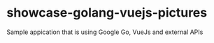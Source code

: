 # showcase-golang-vuejs-pictures
Sample appication that is using Google Go, VueJs and external APIs

